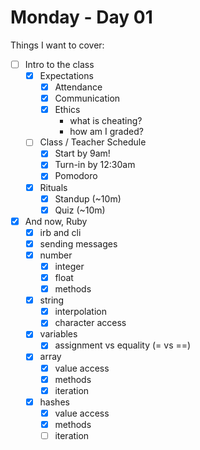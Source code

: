 # Monday - Day 01

Things I want to cover:

* [ ] Intro to the class
  * [X] Expectations
    * [X] Attendance
    * [X] Communication
    * [X] Ethics
      * what is cheating?
      * how am I graded?
  * [ ] Class / Teacher Schedule
    * [X] Start by 9am!
    * [X] Turn-in by 12:30am
    * [X] Pomodoro
  * [X] Rituals
    * [X] Standup (~10m)
    * [X] Quiz (~10m)
* [X] And now, Ruby
  * [X] irb and cli
  * [X] sending messages
  * [X] number
    * [X] integer
    * [X] float
    * [X] methods
  * [X] string
    * [X] interpolation
    * [X] character access
  * [X] variables
    * [X] assignment vs equality (= vs ==)
  * [X] array
    * [X] value access
    * [X] methods
    * [X] iteration
  * [X] hashes
    * [X] value access
    * [X] methods
    * [ ] iteration
